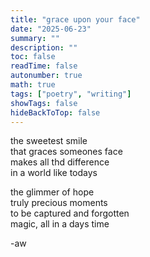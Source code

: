 ```yaml
---
title: "grace upon your face"
date: "2025-06-23"
summary: ""
description: ""
toc: false
readTime: false
autonumber: true
math: true
tags: ["poetry", "writing"]
showTags: false
hideBackToTop: false
---
```


the sweetest smile  
that graces someones face  
makes all thd difference  
in a world like todays  
  
the glimmer of hope  
truly precious moments  
to be captured and forgotten  
magic, all in a days time  

-aw